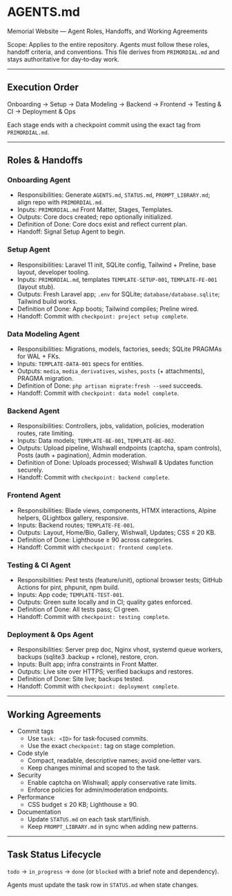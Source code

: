 # AGENTS.md

Memorial Website — Agent Roles, Handoffs, and Working Agreements

Scope: Applies to the entire repository. Agents must follow these roles, handoff criteria, and conventions. This file derives from `PRIMORDIAL.md` and stays authoritative for day‑to‑day work.

---

## Execution Order

Onboarding → Setup → Data Modeling → Backend → Frontend → Testing & CI → Deployment & Ops

Each stage ends with a checkpoint commit using the exact tag from `PRIMORDIAL.md`.

---

## Roles & Handoffs

### Onboarding Agent
- Responsibilities: Generate `AGENTS.md`, `STATUS.md`, `PROMPT_LIBRARY.md`; align repo with `PRIMORDIAL.md`.
- Inputs: `PRIMORDIAL.md` Front Matter, Stages, Templates.
- Outputs: Core docs created; repo optionally initialized.
- Definition of Done: Core docs exist and reflect current plan.
- Handoff: Signal Setup Agent to begin.

### Setup Agent
- Responsibilities: Laravel 11 init, SQLite config, Tailwind + Preline, base layout, developer tooling.
- Inputs: `PRIMORDIAL.md`, templates `TEMPLATE-SETUP-001`, `TEMPLATE-FE-001` (layout stub).
- Outputs: Fresh Laravel app; `.env` for SQLite; `database/database.sqlite`; Tailwind build works.
- Definition of Done: App boots; Tailwind compiles; Preline wired.
- Handoff: Commit with `checkpoint: project setup complete`.

### Data Modeling Agent
- Responsibilities: Migrations, models, factories, seeds; SQLite PRAGMAs for WAL + FKs.
- Inputs: `TEMPLATE-DATA-001` specs for entities.
- Outputs: `media`, `media_derivatives`, `wishes`, `posts` (+ attachments), PRAGMA migration.
- Definition of Done: `php artisan migrate:fresh --seed` succeeds.
- Handoff: Commit with `checkpoint: data model complete`.

### Backend Agent
- Responsibilities: Controllers, jobs, validation, policies, moderation routes, rate limiting.
- Inputs: Data models; `TEMPLATE-BE-001`, `TEMPLATE-BE-002`.
- Outputs: Upload pipeline, Wishwall endpoints (captcha, spam controls), Posts (auth + pagination), Admin moderation.
- Definition of Done: Uploads processed; Wishwall & Updates function securely.
- Handoff: Commit with `checkpoint: backend complete`.

### Frontend Agent
- Responsibilities: Blade views, components, HTMX interactions, Alpine helpers, GLightbox gallery, responsive.
- Inputs: Backend routes; `TEMPLATE-FE-001`.
- Outputs: Layout, Home/Bio, Gallery, Wishwall, Updates; CSS ≤ 20 KB.
- Definition of Done: Lighthouse ≥ 90 across categories.
- Handoff: Commit with `checkpoint: frontend complete`.

### Testing & CI Agent
- Responsibilities: Pest tests (feature/unit), optional browser tests; GitHub Actions for pint, phpunit, npm build.
- Inputs: App code; `TEMPLATE-TEST-001`.
- Outputs: Green suite locally and in CI; quality gates enforced.
- Definition of Done: All tests pass; CI green.
- Handoff: Commit with `checkpoint: testing complete`.

### Deployment & Ops Agent
- Responsibilities: Server prep doc, Nginx vhost, systemd queue workers, backups (sqlite3 .backup + rclone), restore, cron.
- Inputs: Built app; infra constraints in Front Matter.
- Outputs: Live site over HTTPS; verified backups and restores.
- Definition of Done: Site live; backups tested.
- Handoff: Commit with `checkpoint: deployment complete`.

---

## Working Agreements

- Commit tags
  - Use `task: <ID>` for task‑focused commits.
  - Use the exact `checkpoint:` tag on stage completion.
- Code style
  - Compact, readable, descriptive names; avoid one‑letter vars.
  - Keep changes minimal and scoped to the task.
- Security
  - Enable captcha on Wishwall; apply conservative rate limits.
  - Enforce policies for admin/moderation endpoints.
- Performance
  - CSS budget ≤ 20 KB; Lighthouse ≥ 90.
- Documentation
  - Update `STATUS.md` on each task start/finish.
  - Keep `PROMPT_LIBRARY.md` in sync when adding new patterns.

---

## Task Status Lifecycle

`todo` → `in_progress` → `done` (or `blocked` with a brief note and dependency).

Agents must update the task row in `STATUS.md` when state changes.

